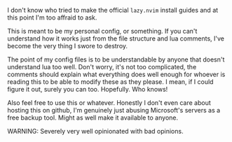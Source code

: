 I don't know who tried to make the official ``lazy.nvim`` install guides and at this point I'm too affraid to ask.

This is meant to be my personal config, or something. If you can't understand how it works just from the file structure and lua comments, I've become the very thing I swore to destroy.

The point of my config files is to be understandable by anyone that doesn't understand lua too well. Don't worry, it's not too complicated, the comments should explain what everything does well enough for whoever is reading this to be able to modify these as they please. I mean, if I could figure it out, surely you can too. Hopefully. Who knows!

Also feel free to use this or whatever. Honestly I don't even care about hosting this on github, I'm genuinely just abusing Microsoft's servers as a free backup tool. Might as well make it available to anyone.

WARNING: Severely very well opinionated with bad opinions.
